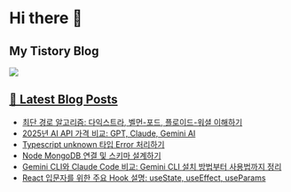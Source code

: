 # Hi there 👋

## My Tistory Blog

<p>
    <a href="https://kylo8.tistory.com"><img src="https://img.shields.io/badge/Tistory-000000?style=flat-square&logo=Tistory&logoColor=white"/>
</p>

## 📕 Latest Blog Posts

<ul><li><a href='https://kylo8.tistory.com/entry/%EC%B5%9C%EB%8B%A8-%EA%B2%BD%EB%A1%9C-%EC%95%8C%EA%B3%A0%EB%A6%AC%EC%A6%98-%EB%8B%A4%EC%9D%B5%EC%8A%A4%ED%8A%B8%EB%9D%BC-%EB%B2%A8%EB%A8%BC-%ED%8F%AC%EB%93%9C-%ED%94%8C%EB%A1%9C%EC%9D%B4%EB%93%9C-%EC%9B%8C%EC%85%9C-%EC%9D%B4%ED%95%B4%ED%95%98%EA%B8%B0' target='_blank'>최단 경로 알고리즘: 다익스트라, 벨먼-포드, 플로이드-워셜 이해하기</a></li><li><a href='https://kylo8.tistory.com/entry/2025%EB%85%84-AI-API-%EA%B0%80%EA%B2%A9-%EB%B9%84%EA%B5%90-GPT-Claude-Gemini-AI' target='_blank'>2025년 AI API 가격 비교: GPT, Claude, Gemini AI</a></li><li><a href='https://kylo8.tistory.com/entry/Typescript-unknown-%ED%83%80%EC%9E%85-Error-%EC%B2%98%EB%A6%AC%ED%95%98%EA%B8%B0' target='_blank'>Typescript unknown 타입 Error 처리하기</a></li><li><a href='https://kylo8.tistory.com/entry/Node-MongoDB-%EC%97%B0%EA%B2%B0-%EB%B0%8F-%EC%8A%A4%ED%82%A4%EB%A7%88-%EC%84%A4%EA%B3%84%ED%95%98%EA%B8%B0' target='_blank'>Node MongoDB 연결 및 스키마 설계하기</a></li><li><a href='https://kylo8.tistory.com/entry/Gemini-CLI%EC%99%80-Claude-Code-%EB%B9%84%EA%B5%90-Gemini-CLI-%EC%84%A4%EC%B9%98-%EB%B0%A9%EB%B2%95%EB%B6%80%ED%84%B0-%EC%82%AC%EC%9A%A9%EB%B2%95%EA%B9%8C%EC%A7%80-%EC%A0%95%EB%A6%AC' target='_blank'>Gemini CLI와 Claude Code 비교: Gemini CLI 설치 방법부터 사용법까지 정리</a></li><li><a href='https://kylo8.tistory.com/entry/React-%EC%A3%BC%EC%9A%94-Hook-%EC%9D%B4%ED%95%B4%ED%95%98%EA%B8%B0-useState-useEffect-useParam' target='_blank'>React 입문자를 위한 주요 Hook 설명: useState, useEffect, useParams</a></li></ul>